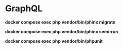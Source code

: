 # GraphQL
**docker compose exec php vendor/bin/phinx migrate**

**docker compose exec php vendor/bin/phinx seed:run**

**docker compose exec php vendor/bin/phpunit**
